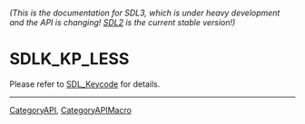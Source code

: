 ###### (This is the documentation for SDL3, which is under heavy development and the API is changing! [SDL2](https://wiki.libsdl.org/SDL2/) is the current stable version!)
# SDLK_KP_LESS

Please refer to [SDL_Keycode](SDL_Keycode) for details.

----
[CategoryAPI](CategoryAPI), [CategoryAPIMacro](CategoryAPIMacro)

